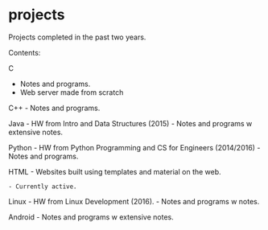 # projects
Projects completed in the past two years.

Contents:

C
- Notes and programs.
-  Web server made from scratch

C++
	- Notes and programs.

Java
	- HW from Intro and Data Structures (2015)
	- Notes and programs w extensive notes.

Python
	- HW from Python Programming and CS for Engineers (2014/2016)
	- Notes and programs.

HTML
	- Websites built using templates and material on the web.

	- Currently active.

Linux
	- HW from Linux Development (2016).
	- Notes and programs w notes.

Android
	- Notes and programs w extensive notes.
